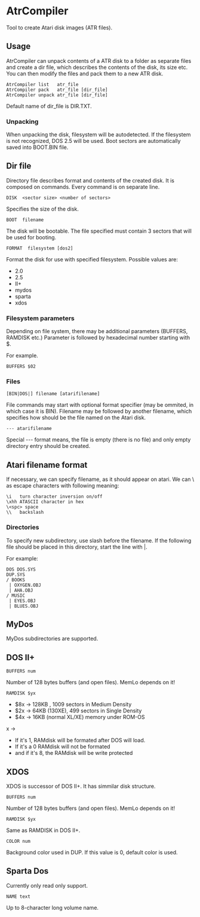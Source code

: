 # AtrCompiler
Tool to create Atari disk images (ATR files).

## Usage

AtrCompiler can unpack contents of a ATR disk to a folder as separate files and create a dir file, which describes the contents of the disk, its size etc.
You can then modify the files and pack them to a new ATR disk.

```
AtrCompiler list   atr_file
AtrCompiler pack   atr_file [dir_file]
AtrCompiler unpack atr_file [dir_file]
```

Default name of dir_file is DIR.TXT.

### Unpacking

When unpacking the disk, filesystem will be autodetected. If the filesystem is not recognized, DOS 2.5 will be used.
Boot sectors are automatically saved into BOOT.BIN file.

## Dir file
Directory file describes format and contents of the created disk. It is composed on commands. Every command is on separate line.

```
DISK  <sector size> <number of sectors>
```
Specifies the size of the disk.

```
BOOT  filename
```
The disk will be bootable. The file specified must contain 3 sectors that will be used for booting.

```
FORMAT  filesystem [dos2]
```
Format the disk for use with specified filesystem.
Possible values are:
 * 2.0
 * 2.5
 * II+
 * mydos
 * sparta
 * xdos

### Filesystem parameters

Depending on file system, there may be additional parameters (BUFFERS, RAMDISK etc.)
Parameter is followed by hexadecimal number starting with $.

For example.

```
BUFFERS $02
```

### Files
```
[BIN|DOS|] filename [atarifilename]
```

File commands may start with optional format specifier (may be ommited, in which case it is BIN).
Filename may be followed by another filename, which specifies how should be the file named on the Atari disk.

```
--- atarifilename
```
Special --- format means, the file is empty (there is no file) and only empty directory entry should be created.

## Atari filename format

If necessary, we can specify filename, as it should appear on atari. We can \ as escape characters with following meaning:

```
\i   turn character inversion on/off
\xhh ATASCII character in hex
\<spc> space
\\   backslash
```

### Directories

To specify new subdirectory, use slash before the filename. If the following file should be placed in this directory, start the line with |.

For example:

```
DOS DOS.SYS
DUP.SYS
/ BOOKS
 | OXYGEN.OBJ
 | AHA.OBJ
/ MUSIC
 | EYES.OBJ
 | BLUES.OBJ
```

## MyDos

MyDos subdirectories are supported.

## DOS II+

```
BUFFERS num
```
Number of 128 bytes buffers (and open files).
MemLo depends on it!
```
RAMDISK $yx
```

 * $8x -> 128KB , 1009 sectors in Medium Density
 * $2x -> 64KB (130XE), 499 sectors in Single Density 
 * $4x -> 16KB (normal XL/XE) memory under ROM-OS 

x -> 
 * If it's 1, RAMdisk will be formated after DOS will load. 
 * If it's a 0 RAMdisk will not be formated 
 * and if it's 8, the RAMdisk will be write protected

## XDOS

XDOS is successor of DOS II+. It has simmilar disk structure.

```
BUFFERS num
```
Number of 128 bytes buffers (and open files).
MemLo depends on it!

```
RAMDISK $yx
```

Same as RAMDISK in DOS II+.

```
COLOR num
```

Background color used in DUP. If this value is 0, default color is used.

## Sparta Dos

Currently only read only support.

```
NAME text
```

Up to 8-character long volume name.
